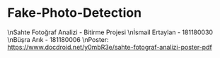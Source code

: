 # Fake-Photo-Detection
\nSahte Fotoğraf Analizi - Bitirme Projesi
\nİsmail Ertaylan - 181180030
\nBüşra Arık - 181180006
\nPoster: https://www.docdroid.net/y0mbR3e/sahte-fotograf-analizi-poster-pdf
